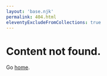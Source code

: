```yaml
---
layout: 'base.njk'
permalink: 404.html
eleventyExcludeFromCollections: true
---
```

# Content not found.

Go <a href="{{ '/' | url }}">home</a>.